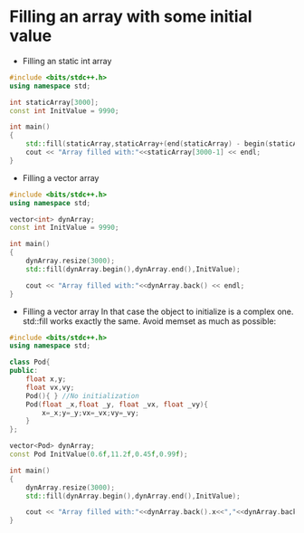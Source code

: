 # Filling an array with some initial value

* Filling an static int array
```C++ runnable
#include <bits/stdc++.h> 
using namespace std;

int staticArray[3000];
const int InitValue = 9990;

int main()
{
    std::fill(staticArray,staticArray+(end(staticArray) - begin(staticArray)),InitValue);
    cout << "Array filled with:"<<staticArray[3000-1] << endl;
}
```

* Filling a vector<int> array
```C++ runnable
#include <bits/stdc++.h> 
using namespace std;

vector<int> dynArray;
const int InitValue = 9990;

int main()
{
    dynArray.resize(3000);
    std::fill(dynArray.begin(),dynArray.end(),InitValue);

    cout << "Array filled with:"<<dynArray.back() << endl;
}
```

* Filling a vector<class> array
In that case the object to initialize is a complex one. std::fill works exactly the same.
Avoid memset as much as possible:
```C++ runnable
#include <bits/stdc++.h> 
using namespace std;

class Pod{
public:    
    float x,y;
    float vx,vy;
    Pod(){ } //No initialization
    Pod(float _x,float _y, float _vx, float _vy){
        x=_x;y=_y;vx=_vx;vy=_vy;
    }
};

vector<Pod> dynArray;
const Pod InitValue(0.6f,11.2f,0.45f,0.99f);

int main()
{
    dynArray.resize(3000);
    std::fill(dynArray.begin(),dynArray.end(),InitValue);

    cout << "Array filled with:"<<dynArray.back().x<<","<<dynArray.back().y<< endl;
}
```
